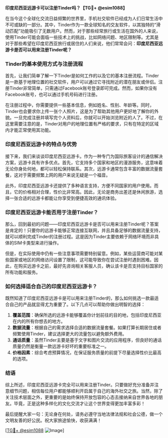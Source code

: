 **印度尼西亚远游卡可以注册Tinder吗？【TG💪+ @esim1088】**

在当今这个全球化交流日益频繁的世界里，手机社交软件已经成为人们日常生活中不可或缺的一部分。其中，Tinder作为一款全球知名的交友软件，以其独特的“滑动匹配”功能吸引了无数用户。然而，对于那些经常旅行或生活在国外的人来说，使用Tinder可能会面临一些技术上的挑战，比如网络问题、地区限制等。尤其是对于那些希望在印度尼西亚旅行或居住的人们来说，他们常常会问：**印度尼西亚远游卡是否可以用来注册Tinder呢？**

### Tinder的基本使用方式与注册流程

首先，让我们简单了解一下Tinder是如何工作的以及它的基本注册流程。Tinder是一款基于地理位置的社交软件，用户可以通过它寻找附近的潜在朋友或伴侣。注册Tinder非常简单，只需通过Facebook账号登录即可完成。然而，如果你没有Facebook账号，也可以通过手机号码进行注册。

在注册过程中，你需要提供一些基本信息，例如姓名、性别、年龄等。同时，Tinder也会要求你上传一张个人照片，这是为了帮助其他用户更好地了解你的外貌。一旦完成注册并填写完个人资料后，你就可以开始浏览附近的人了。不过，在这里需要注意的是，Tinder对用户的地理位置有严格的要求，只有在特定的区域内才能正常使用其功能。

### 印度尼西亚远游卡的特点与优势

接下来，我们来谈谈印度尼西亚远游卡。作为一种专门为国际旅客设计的通信解决方案，远游卡具有许多优点。首先，它支持多个国家和地区的漫游服务，这意味着无论你身处何地，都可以轻松保持联系。其次，远游卡通常包含丰富的数据流量套餐，这对于需要频繁上网的用户来说无疑是一个福音。

此外，印度尼西亚远游卡还提供了多种语言支持，方便不同国家的用户使用。而且，它的价格相对合理，性价比非常高。因此，无论是商务出差还是休闲旅游，选择一张合适的远游卡都能让你享受到便捷高效的通讯体验。

### 印度尼西亚远游卡能否用于注册Tinder？

那么，回到最初的问题——印度尼西亚远游卡是否可以用来注册Tinder呢？答案是肯定的！只要你的远游卡能够正常连接互联网，并且具备足够的数据流量支持，就可以顺利完成Tinder的注册过程。这是因为Tinder主要依赖于网络环境而非具体的SIM卡类型来进行操作。

但是，在实际使用中仍有一些注意事项需要特别留意。例如，某些运营商可能对某些国家或地区的网络访问设置了限制，这可能导致你在尝试注册时遇到困难。因此，在购买远游卡之前，最好先咨询相关客服人员，确认该卡是否支持目标国家的所有功能和服务。

### 如何选择适合自己的印度尼西亚远游卡？

既然知道了印度尼西亚远游卡是可以用来注册Tinder的，那么如何挑选一款最适合自己的产品就显得尤为重要了。以下几点可以帮助你做出明智的选择：

1. **覆盖范围**：确保所选的远游卡能够覆盖你计划前往的目的地，包括印度尼西亚在内的所有你想去的地方。
2. **数据流量**：根据自己的需求选择合适的数据流量套餐。如果打算长期居住或者频繁使用Tinder，建议选择更大的流量包以避免额外费用。
3. **通话质量**：虽然Tinder主要是基于文字和图片交流的应用程序，但良好的通话质量仍然是衡量一款远游卡好坏的重要标准之一。
4. **价格因素**：综合考虑预算情况，在保证服务质量的前提下尽量选择性价比最高的选项。

### 结语

综上所述，印度尼西亚远游卡完全可以用来注册Tinder。只要做好充分准备并注意细节问题，相信每位用户都能够顺利开启属于自己的海外社交之旅。当然，除了关注技术层面之外，更重要的是始终保持开放包容的心态去接纳来自世界各地的朋友。毕竟，正是这种多样化的文化交流才让这个世界变得更加丰富多彩！

最后提醒大家一句：无论身在何处，请务必遵守当地法律法规和社会公德，做一个文明友善的好公民。祝大家旅途愉快，收获满满！

[[TG💪+ @esim1088](https://t.me/s/esim1088) ![Image](https://i.postimg.cc/4NQfJmqS/Snipaste-2025-05-13-00-14-12.png)]